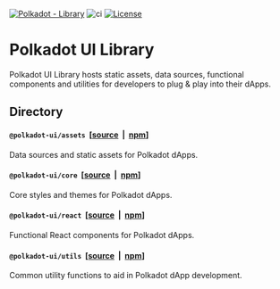 <!-- markdown-link-check-disable -->

[![Polkadot - Library](https://img.shields.io/badge/Polkadot-Library-E6007A?logo=polkadot&logoColor=E6007A)]([https://github.com/polkadot-ui/library]) ![ci](https://github.com/polkadot-ui/library/actions/workflows/main.yml/badge.svg) [![License](https://img.shields.io/badge/License-GPL_3.0_only-blue.svg)](https://opensource.org/license/gpl-3-0/)

<!-- markdown-link-check-enable -->

# Polkadot UI Library

Polkadot UI Library hosts static assets, data sources, functional components and utilities for developers to plug &amp; play into their dApps.

## Directory

#### `@polkadot-ui/assets`&nbsp; [[source](https://github.com/polkadot-ui/library/tree/main/packages/assets) &nbsp;|&nbsp; [npm](https://www.npmjs.com/package/@polkadot-ui/assets)]

Data sources and static assets for Polkadot dApps.

<!-- - [Web3 Wallet Extensions](https://polkadot-ui.github.io/extensions): A list of popular Web3 wallet extensions with metadata and icons.

- [Validator Operators](https://polkadot-ui.github.io/validators): A list of Polkadot validator operators with metadata and thumbnails. -->

#### `@polkadot-ui/core`&nbsp; [[source](https://github.com/polkadot-ui/library/tree/main/packages/ui-core) &nbsp;|&nbsp; [npm](https://www.npmjs.com/package/@polkadot-ui/core)]

Core styles and themes for Polkadot dApps.

<!-- - [Using Polkadot UI Themes](https://polkadot-ui.github.io/using-themes) -->

#### `@polkadot-ui/react`&nbsp; [[source](https://github.com/polkadot-ui/library/tree/main/packages/ui-react) &nbsp;|&nbsp; [npm](https://www.npmjs.com/package/@polkadot-ui/react)]

Functional React components for Polkadot dApps.

<!-- - [Polkicon](https://polkadot-ui.github.io/polkicon): A light-weight and customisable Polkadot Icon.

- [Extensions Provider](https://polkadot-ui.github.io/extensions-provider): Discover available web3 exensions and manage their status.

- [Extension Accounts Provider](https://polkadot-ui.github.io/extension-accounts-provider): Connect to web extensions and subscribe to accounts.

- [Odometer](https://polkadot-ui.github.io/odometer): An odometer effect used for numbers and balances.

- [Overlay](https://polkadot-ui.github.io/overlay): Overlay Provider and UI component for modals and overlaying content.

- [Charts](https://polkadot-ui.github.io/charts): Light-weight charts for displaying simple statistics. -->

#### `@polkadot-ui/utils`&nbsp; [[source](https://github.com/polkadot-ui/library/tree/main/packages/utils) &nbsp;|&nbsp; [npm](https://www.npmjs.com/package/@polkadot-ui/utils)]

Common utility functions to aid in Polkadot dApp development.

<!-- - [Base](https://polkadot-ui.github.io/base-utilities): A collection of reusable utilities for manipulating string / number / arrays etc.

- [Unit](https://polkadot-ui.github.io/unit_utilities): A collection of reusable utilities for manipulating chain units. -->
